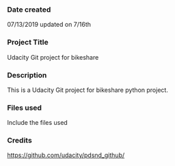 ### Date created
07/13/2019
updated on 7/16th

### Project Title
Udacity Git project
for bikeshare

### Description
This is a Udacity Git project for bikeshare python project. 

### Files used
Include the files used

### Credits
https://github.com/udacity/pdsnd_github/

